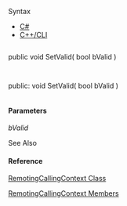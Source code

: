 Syntax

* [C#](#i-syntax-CS)
* [C++/CLI](#i-syntax-CPP2005)

```
```
public void SetValid( 
   bool bValid
)
```
```

```
```
public:
void SetValid( 
   bool bValid
)
```
```

#### Parameters

*bValid*



See Also

#### Reference

[RemotingCallingContext Class](Eplan.EplApi.AFu~Eplan.EplApi.RemoteServer.RemotingCallingContext.html)
  
[RemotingCallingContext Members](Eplan.EplApi.AFu~Eplan.EplApi.RemoteServer.RemotingCallingContext_members.html)